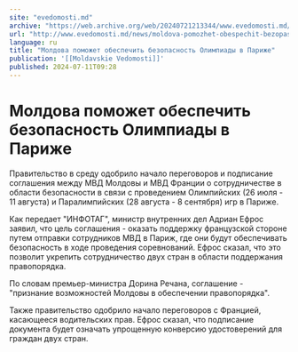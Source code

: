 ```yaml
---
site: "evedomosti.md"
archive: "https://web.archive.org/web/20240721213344/www.evedomosti.md/news/moldova-pomozhet-obespechit-bezopasnost-olimpiady-v-parizhe"
url: "http://www.evedomosti.md/news/moldova-pomozhet-obespechit-bezopasnost-olimpiady-v-parizhe"
language: ru
title: "Молдова поможет обеспечить безопасность Олимпиады в Париже"
publication: '[[Moldavskie Vedomosti]]'
published: 2024-07-11T09:28
---
```


# Молдова поможет обеспечить безопасность Олимпиады в Париже

Правительство в среду одобрило начало переговоров и подписание соглашения между МВД Молдовы и МВД Франции о сотрудничестве в области безопасности в связи с проведением Олимпийских (26 июля - 11 августа) и Паралимпийских (28 августа - 8 сентября) игр в Париже.

Как передает "ИНФОТАГ", министр внутренних дел Адриан Ефрос заявил, что цель соглашения - оказать поддержку французской стороне путем отправки сотрудников МВД в Париж, где они будут обеспечивать безопасность в ходе проведения соревнований. Ефрос сказал, что это позволит укрепить сотрудничество двух стран в области поддержания правопорядка.

По словам премьер-министра Дорина Речана, соглашение - "признание возможностей Молдовы в обеспечении правопорядка".

Также правительство одобрило начало переговоров с Францией, касающееся водительских прав. Ефрос сказал, что подписание документа будет означать упрощенную конверсию удостоверений для граждан двух стран.